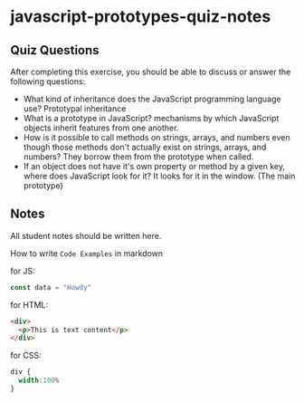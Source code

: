 # javascript-prototypes-quiz-notes

## Quiz Questions

After completing this exercise, you should be able to discuss or answer the following questions:

- What kind of inheritance does the JavaScript programming language use?
Prototypal inheritance
- What is a prototype in JavaScript?
 mechanisms by which JavaScript objects inherit features from one another.
- How is it possible to call methods on strings, arrays, and numbers even though those methods don't actually exist on strings, arrays, and numbers?
They borrow them from the prototype when called.
- If an object does not have it's own property or method by a given key, where does JavaScript look for it?
It looks for it in the window. (The main prototype)
## Notes

All student notes should be written here.


How to write `Code Examples` in markdown

for JS:
```javascript
const data = "Howdy"
```

for HTML:
```html
<div>
  <p>This is text content</p>
</div>
```

for CSS:
```css
div {
  width:100%
}
```
